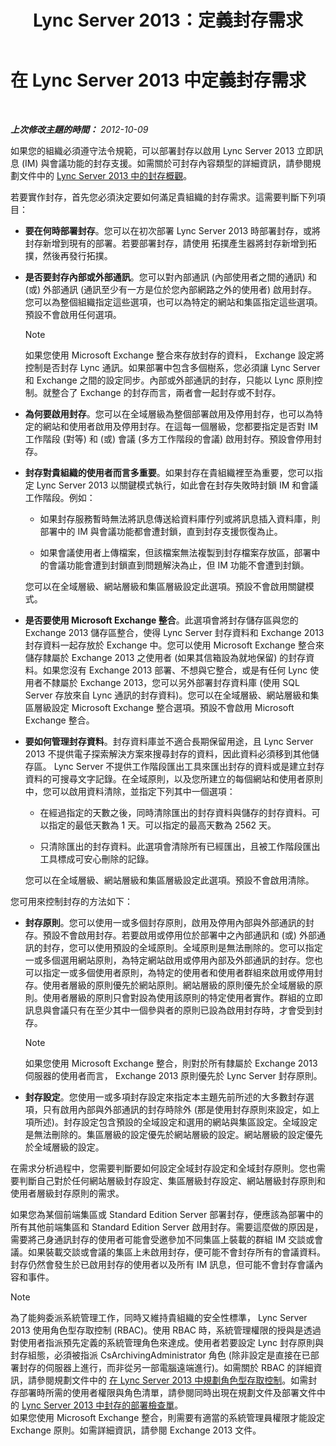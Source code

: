 ﻿---
title: Lync Server 2013：定義封存需求
TOCTitle: 定義組織的封存需求
ms:assetid: ce0fc0f6-7704-4b80-bf19-a1fa9818fc7a
ms:mtpsurl: https://technet.microsoft.com/zh-tw/library/JJ205276(v=OCS.15)
ms:contentKeyID: 49292344
ms.date: 08/10/2015
mtps_version: v=OCS.15
ms.translationtype: HT
---

# 在 Lync Server 2013 中定義封存需求

 

_**上次修改主題的時間：** 2012-10-09_

如果您的組織必須遵守法令規範，可以部署封存以啟用 Lync Server 2013 立即訊息 (IM) 與會議功能的封存支援。如需關於可封存內容類型的詳細資訊，請參閱規劃文件中的 [Lync Server 2013 中的封存概觀](lync-server-2013-overview-of-archiving.md)。

若要實作封存，首先您必須決定要如何滿足貴組織的封存需求。這需要判斷下列項目：

  - **要在何時部署封存**。您可以在初次部署 Lync Server 2013 時部署封存，或將封存新增到現有的部署。若要部署封存，請使用 拓撲產生器將封存新增到拓撲，然後再發行拓撲。

  - **是否要封存內部或外部通訊**。您可以對內部通訊 (內部使用者之間的通訊) 和 (或) 外部通訊 (通訊至少有一方是位於您內部網路之外的使用者) 啟用封存。您可以為整個組織指定這些選項，也可以為特定的網站和集區指定這些選項。預設不會啟用任何選項。
    
    > [!NOTE]  
    > 如果您使用 Microsoft Exchange 整合來存放封存的資料， Exchange 設定將控制是否封存 Lync 通訊。如果部署中包含多個樹系，您必須讓 Lync Server 和 Exchange 之間的設定同步。內部或外部通訊的封存，只能以 Lync 原則控制。就整合了 Exchange 的封存而言，兩者會一起封存或不封存。
    


  - **為何要啟用封存**。您可以在全域層級為整個部署啟用及停用封存，也可以為特定的網站和使用者啟用及停用封存。在這每一個層級，您都要指定是否對 IM 工作階段 (對等) 和 (或) 會議 (多方工作階段的會議) 啟用封存。預設會停用封存。

  - **封存對貴組織的使用者而言多重要**。如果封存在貴組織裡至為重要，您可以指定 Lync Server 2013 以關鍵模式執行，如此會在封存失敗時封鎖 IM 和會議工作階段。例如：
    
      - 如果封存服務暫時無法將訊息傳送給資料庫佇列或將訊息插入資料庫，則部署中的 IM 與會議功能都會遭封鎖，直到封存支援恢復為止。
    
      - 如果會議使用者上傳檔案，但該檔案無法複製到封存檔案存放區，部署中的會議功能會遭到封鎖直到問題解決為止，但 IM 功能不會遭到封鎖。
    
    您可以在全域層級、網站層級和集區層級設定此選項。預設不會啟用關鍵模式。

  - **是否要使用 Microsoft Exchange 整合**。此選項會將封存儲存區與您的 Exchange 2013 儲存區整合，使得 Lync Server 封存資料和 Exchange 2013 封存資料一起存放於 Exchange 中。您可以使用 Microsoft Exchange 整合來儲存隸屬於 Exchange 2013 之使用者 (如果其信箱設為就地保留) 的封存資料。如果您沒有 Exchange 2013 部署、不想與它整合，或是有任何 Lync 使用者不隸屬於 Exchange 2013，您可以另外部署封存資料庫 (使用 SQL Server 存放來自 Lync 通訊的封存資料)。您可以在全域層級、網站層級和集區層級設定 Microsoft Exchange 整合選項。預設不會啟用 Microsoft Exchange 整合。

  - **要如何管理封存資料**。封存資料庫並不適合長期保留用途，且 Lync Server 2013 不提供電子探索解決方案來搜尋封存的資料，因此資料必須移到其他儲存區。 Lync Server 不提供工作階段匯出工具來匯出封存的資料或是建立封存資料的可搜尋文字記錄。在全域原則，以及您所建立的每個網站和使用者原則中，您可以啟用資料清除，並指定下列其中一個選項：
    
      - 在經過指定的天數之後，同時清除匯出的封存資料與儲存的封存資料。可以指定的最低天數為 1 天。可以指定的最高天數為 2562 天。
    
      - 只清除匯出的封存資料。此選項會清除所有已經匯出，且被工作階段匯出工具標成可安心刪除的記錄。
    
    您可以在全域層級、網站層級和集區層級設定此選項。預設不會啟用清除。

您可用來控制封存的方法如下：

  - **封存原則**。您可以使用一或多個封存原則，啟用及停用內部與外部通訊的封存。預設不會啟用封存。若要啟用或停用位於部署中之內部通訊和 (或) 外部通訊的封存，您可以使用預設的全域原則。全域原則是無法刪除的。您可以指定一或多個選用網站原則，為特定網站啟用或停用內部及外部通訊的封存。您也可以指定一或多個使用者原則，為特定的使用者和使用者群組來啟用或停用封存。使用者層級的原則優先於網站原則。網站層級的原則優先於全域層級的原則。使用者層級的原則只會對設為使用該原則的特定使用者實作。群組的立即訊息與會議只有在至少其中一個參與者的原則已設為啟用封存時，才會受到封存。
    
    > [!NOTE]  
    > 如果您使用 Microsoft Exchange 整合，則對於所有隸屬於 Exchange 2013 伺服器的使用者而言， Exchange 2013 原則優先於 Lync Server 封存原則。
    


  - **封存設定**。您使用一或多項封存設定來指定本主題先前所述的大多數封存選項，只有啟用內部與外部通訊的封存時除外 (那是使用封存原則來設定，如上項所述)。封存設定包含預設的全域設定和選用的網站與集區設定。全域設定是無法刪除的。集區層級的設定優先於網站層級的設定。網站層級的設定優先於全域層級的設定。

在需求分析過程中，您需要判斷要如何設定全域封存設定和全域封存原則。您也需要判斷自己對於任何網站層級封存設定、集區層級封存設定、網站層級封存原則和使用者層級封存原則的需求。

如果您為某個前端集區或 Standard Edition Server 部署封存，便應該為部署中的所有其他前端集區和 Standard Edition Server 啟用封存。需要這麼做的原因是，需要將己身通訊封存的使用者可能會受邀參加不同集區上裝載的群組 IM 交談或會議。如果裝載交談或會議的集區上未啟用封存，便可能不會封存所有的會議資料。封存仍然會發生於已啟用封存的使用者以及所有 IM 訊息，但可能不會封存會議內容和事件。

> [!NOTE]
> 為了能夠委派系統管理工作，同時又維持貴組織的安全性標準， Lync Server 2013 使用角色型存取控制 (RBAC)。使用 RBAC 時，系統管理權限的授與是透過對使用者指派預先定義的系統管理角色來達成。使用者若要設定 Lync 封存原則與封存組態，必須被指派 CsArchivingAdministrator 角色 (除非設定是直接在已部署封存的伺服器上進行，而非從另一部電腦遠端進行)。如需關於 RBAC 的詳細資訊，請參閱規劃文件中的 <a href="lync-server-2013-planning-for-role-based-access-control.md">在 Lync Server 2013 中規劃角色型存取控制</a>。如需封存部署時所需的使用者權限與角色清單，請參閱同時出現在規劃文件及部署文件中的 <a href="lync-server-2013-deployment-checklist-for-archiving.md">Lync Server 2013 中封存的部署檢查單</a>。<br />
> 如果您使用 Microsoft Exchange 整合，則需要有適當的系統管理員權限才能設定 Exchange 原則。如需詳細資訊，請參閱 Exchange 2013 文件。


